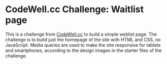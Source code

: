 # CodeWell.cc Challenge: Waitlist page

This is a challenge from [CodeWell.cc](https://www.codewell.cc/challenges/hosterr-waitlist-page--60b3ea4c0cc72310b5a2494d) to build a simple weblist page. The challenge is to build just the homepage of the site with HTML and CSS, no JavaScript. Media queries are used to make the site responsive for tablets and smartphones, according to the design images in the starter files of the challenge.
